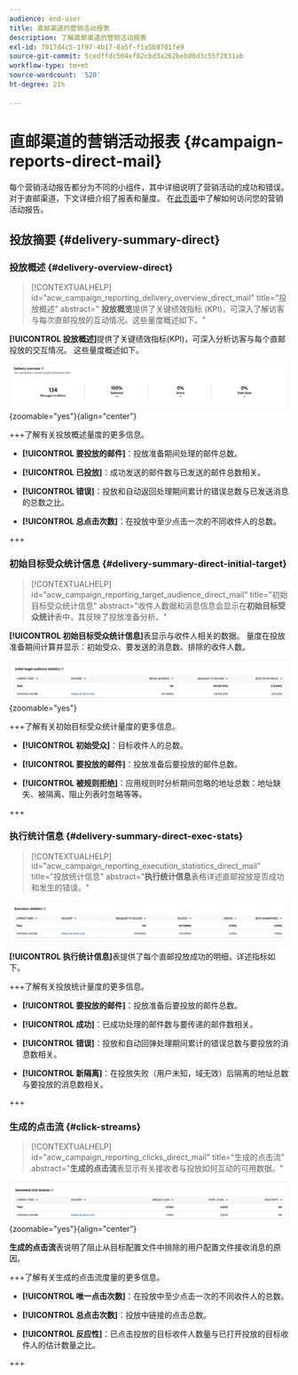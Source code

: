 ```yaml
---
audience: end-user
title: 直邮渠道的营销活动报表
description: 了解直邮渠道的营销活动报表
exl-id: 7817d4c5-1f97-4b17-8a5f-f1a5b8701fe9
source-git-commit: 5cedffdc504ef82cbd3a262beb80d3c55f2831ab
workflow-type: tm+mt
source-wordcount: '520'
ht-degree: 21%

---
```


# 直邮渠道的营销活动报表 {#campaign-reports-direct-mail}

每个营销活动报告都分为不同的小组件，其中详细说明了营销活动的成功和错误。 对于直邮渠道，下文详细介绍了报表和量度。 在[此页面](campaign-reports.md)中了解如何访问您的营销活动报告。

## 投放摘要 {#delivery-summary-direct}

### 投放概述 {#delivery-overview-direct}

>[!CONTEXTUALHELP]
>id="acw_campaign_reporting_delivery_overview_direct_mail"
>title="投放概述"
>abstract=" **投放概览**&#x200B;提供了关键绩效指标 (KPI)，可深入了解访客与每次直邮投放的互动情况。这些量度概述如下。"

**[!UICONTROL 投放概述]**&#x200B;提供了关键绩效指标(KPI)，可深入分析访客与每个直邮投放的交互情况。 这些量度概述如下。

![](assets/direct-mail-campaign-overview.png){zoomable="yes"}{align="center"}

+++了解有关投放概述量度的更多信息。

* **[!UICONTROL 要投放的邮件]**：投放准备期间处理的邮件总数。

* **[!UICONTROL 已投放]**：成功发送的邮件数与已发送的邮件总数相关。

* **[!UICONTROL 错误]**：投放和自动返回处理期间累计的错误总数与已发送消息的总数之比。

* **[!UICONTROL 总点击次数]**：在投放中至少点击一次的不同收件人的总数。

+++

### 初始目标受众统计信息 {#delivery-summary-direct-initial-target}

>[!CONTEXTUALHELP]
>id="acw_campaign_reporting_target_audience_direct_mail"
>title="初始目标受众统计信息"
>abstract="收件人数据和消息信息会显示在&#x200B;**初始目标受众统计**&#x200B;表中，其反映了投放准备分析。"

**[!UICONTROL 初始目标受众统计信息]**&#x200B;表显示与收件人相关的数据。 量度在投放准备期间计算并显示：初始受众、要发送的消息数、排除的收件人数。

![](assets/direct-mail-campaign-target-audience.png){zoomable="yes"}

+++了解有关初始目标受众统计量度的更多信息。

* **[!UICONTROL 初始受众]**：目标收件人的总数。

* **[!UICONTROL 要投放的邮件]**：投放准备后要投放的邮件总数。

* **[!UICONTROL 被规则拒绝]**：应用规则时分析期间忽略的地址总数：地址缺失、被隔离、阻止列表时忽略等等。

+++

### 执行统计信息 {#delivery-summary-direct-exec-stats}

>[!CONTEXTUALHELP]
>id="acw_campaign_reporting_execution_statistics_direct_mail"
>title="投放统计信息"
>abstract="**执行统计信息**&#x200B;表格详述直邮投放是否成功和发生的错误。"

![](assets/direct-mail-campaign-exec.png)

**[!UICONTROL 执行统计信息]**&#x200B;表提供了每个直邮投放成功的明细，详述指标如下。

+++了解有关投放统计量度的更多信息。

* **[!UICONTROL 要投放的邮件]**：投放准备后要投放的邮件总数。

* **[!UICONTROL 成功]**：已成功处理的邮件数与要传递的邮件数相关。

* **[!UICONTROL 错误]**：投放和自动回弹处理期间累计的错误总数与要投放的消息数相关。

* **[!UICONTROL 新隔离]**：在投放失败（用户未知，域无效）后隔离的地址总数与要投放的消息数相关。

+++

### 生成的点击流 {#click-streams}

>[!CONTEXTUALHELP]
>id="acw_campaign_reporting_clicks_direct_mail"
>title="生成的点击流"
>abstract="**生成的点击流**&#x200B;表显示有关接收者与投放如何互动的可用数据。"

![](assets/direct-mail-campaign-clicks.png){zoomable="yes"}{align="center"}

**生成的点击流**&#x200B;表说明了阻止从目标配置文件中排除的用户配置文件接收消息的原因。

+++了解有关生成的点击流度量的更多信息。

* **[!UICONTROL 唯一点击次数]**：在投放中至少点击一次的不同收件人的总数。

* **[!UICONTROL 总点击次数]**：投放中链接的点击总数。

* **[!UICONTROL 反应性]**：已点击投放的目标收件人数量与已打开投放的目标收件人的估计数量之比。

+++

